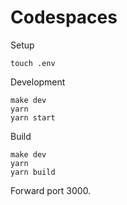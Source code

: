 # Codespaces

Setup

    touch .env

Development

    make dev
    yarn
    yarn start

Build

    make dev
    yarn
    yarn build

Forward port 3000.
